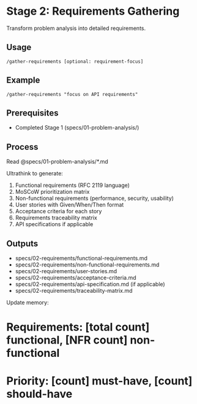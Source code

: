 # Stage 2: Requirements Gathering
Transform problem analysis into detailed requirements.

## Usage
`/gather-requirements [optional: requirement-focus]`

## Example
`/gather-requirements "focus on API requirements"`

## Prerequisites
- Completed Stage 1 (specs/01-problem-analysis/)

## Process
Read @specs/01-problem-analysis/*.md

Ultrathink to generate:
1. Functional requirements (RFC 2119 language)
2. MoSCoW prioritization matrix
3. Non-functional requirements (performance, security, usability)
4. User stories with Given/When/Then format
5. Acceptance criteria for each story
6. Requirements traceability matrix
7. API specifications if applicable

## Outputs
- specs/02-requirements/functional-requirements.md
- specs/02-requirements/non-functional-requirements.md
- specs/02-requirements/user-stories.md
- specs/02-requirements/acceptance-criteria.md
- specs/02-requirements/api-specification.md (if applicable)
- specs/02-requirements/traceability-matrix.md

Update memory:
# Requirements: [total count] functional, [NFR count] non-functional
# Priority: [count] must-have, [count] should-have